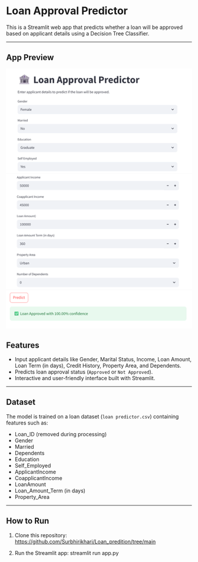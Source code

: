 # Loan Approval Predictor

This is a Streamlit web app that predicts whether a loan will be approved based on applicant details using a Decision Tree Classifier.

---
## App Preview

![Loan Approval App Screenshot](asset/img1.png)
![Loan Approval App Screenshot](asset/img2.png)
![Loan Approval App Screenshot](asset/img3.png)

## Features

- Input applicant details like Gender, Marital Status, Income, Loan Amount, Loan Term (in days), Credit History, Property Area, and Dependents.
- Predicts loan approval status (`Approved` or `Not Approved`).
- Interactive and user-friendly interface built with Streamlit.

---

## Dataset

The model is trained on a loan dataset (`loan predictor.csv`) containing features such as:

- Loan_ID (removed during processing)
- Gender
- Married
- Dependents
- Education
- Self_Employed
- ApplicantIncome
- CoapplicantIncome
- LoanAmount
- Loan_Amount_Term (in days)
- Property_Area

---

## How to Run

1. Clone this repository:
  https://github.com/Surbhirikhari/Loan_predition/tree/main

2. Run the Streamlit app:
   streamlit run app.py

   
